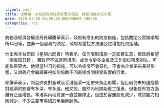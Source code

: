 ```yaml
---
layout: post
title: 邱騰華︰未知疫情對經濟影響多深遠　推新措施決定不易
date: 2020-03-28 08:55:30.000000000 +08:00
categories: rss
---
```


商務及經濟發展局局長邱騰華表示，政府新推出的防疫措施，包括關閉公眾娛樂場所14日等，並非一個容易的決定，政府希望找方法讓公眾增加社交距離。

他出席本台節目《星期六問責》時表示，任何限制措施一定影響生意，但政府希望「兩害取其輕」，若政府不做適當措施，或會令更多企業及工作崗位帶來損失，可能後果更大。他期望14日的措施，可以令疫情不會惡化，不會為企業帶來長期影響，又說政府會繼續審視如何協助不同直接或間接受影響的行業。

邱騰華表示，新型肺炎對全球及香港經濟一定帶來負面影響，但目前仍未知道疫情對經濟的影響有多深、有多遠。他又說，雖然內地開始復工復產，但相信外貿方面難有正面增長，本港與內地貨運一直並無停止，但由於客運航班減少，載貨能力相應減少，不少主要市場陷於半癱瘓狀態。

